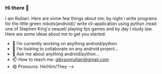 ### Hi there 👋


I am Ruitiari. Here are some few things about me; by night i write programs for the little green robots(android)/
write cli-application using python /read one of Stephen King's sequel/ playing fps games and by day I study law.
Here are some ideas about me to get you started:

- 🔭 I’m currently working on anything android/python
- 👯 I’m looking to collaborate on any android project...
- 💬 Ask me about anything android/python...
- 📫 How to reach me: gibrsonruitiari@gmail.com
- 😄 Pronouns: He/Him/They
-->

